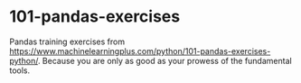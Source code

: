 # 101-pandas-exercises
Pandas training exercises from https://www.machinelearningplus.com/python/101-pandas-exercises-python/. Because you are only as good as your prowess of the fundamental tools.
